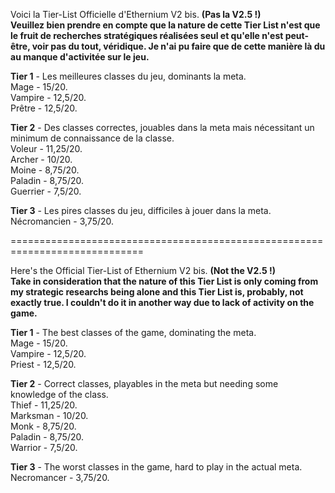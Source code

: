 Voici la Tier-List Officielle d'Ethernium V2 bis. **(Pas la V2.5 !)**   
**Veuillez bien prendre en compte que la nature de cette Tier List n'est que le fruit de recherches stratégiques réalisées seul et qu'elle n'est peut-être, voir pas du tout, véridique. Je n'ai pu faire que de cette manière là du au manque d'activitée sur le jeu.**   
   
**Tier 1** - Les meilleures classes du jeu, dominants la meta.   
Mage - 15/20.   
Vampire - 12,5/20.   
Prêtre - 12,5/20.   
   
**Tier 2** - Des classes correctes, jouables dans la meta mais nécessitant un minimum de connaissance de la classe.   
Voleur - 11,25/20.   
Archer - 10/20.   
Moine - 8,75/20.   
Paladin - 8,75/20.   
Guerrier - 7,5/20.   
   
**Tier 3** - Les pires classes du jeu, difficiles à jouer dans la meta.   
Nécromancien - 3,75/20.   
   
=============================================================================   
   
Here's the Official Tier-List of Ethernium V2 bis. **(Not the V2.5 !)**   
**Take in consideration that the nature of this Tier List is only coming from my strategic researchs being alone and this Tier List is, probably, not exactly true. I couldn't do it in another way due to lack of activity on the game.**   
   
**Tier 1** - The best classes of the game, dominating the meta.   
Mage - 15/20.   
Vampire - 12,5/20.   
Priest - 12,5/20.   
   
**Tier 2** - Correct classes, playables in the meta but needing some knowledge of the class.   
Thief - 11,25/20.   
Marksman - 10/20.   
Monk - 8,75/20.   
Paladin - 8,75/20.   
Warrior - 7,5/20.   
   
**Tier 3** - The worst classes in the game, hard to play in the actual meta.   
Necromancer - 3,75/20.   

